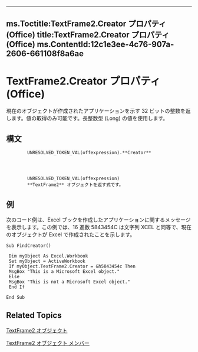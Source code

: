 

---
ms.Toctitle:TextFrame2.Creator プロパティ (Office)
title:TextFrame2.Creator プロパティ (Office)
ms.ContentId:12c1e3ee-4c76-907a-2606-661108f8a6ae
---
# TextFrame2.Creator プロパティ (Office)




現在のオブジェクトが作成されたアプリケーションを示す 32 ビットの整数を返します。値の取得のみ可能です。長整数型 (Long) の値を使用します。


## 構文

            UNRESOLVED_TOKEN_VAL(offexpression).**Creator**




            UNRESOLVED_TOKEN_VAL(offexpression)
            **TextFrame2** オブジェクトを返す式です。



## 例
次のコード例は、Excel ブックを作成したアプリケーションに関するメッセージを表示します。この例では、16 進数 5843454C は文字列 XCEL と同等で、現在のオブジェクトが Excel で作成されたことを示します。

```vba
Sub FindCreator() 
 
 Dim myObject As Excel.Workbook 
 Set myObject = ActiveWorkbook 
 If myObject.TextFrame2.Creator = &h5843454c Then 
 MsgBox "This is a Microsoft Excel object." 
 Else 
 MsgBox "This is not a Microsoft Excel object." 
 End If 
 
End Sub 

```




## Related Topics

[TextFrame2 オブジェクト](d2903007-70d4-0b98-e617-96fb2df26975.md)

[TextFrame2 オブジェクト メンバー](35130cda-066c-ba5c-b7ec-672c0746ea76.md)




